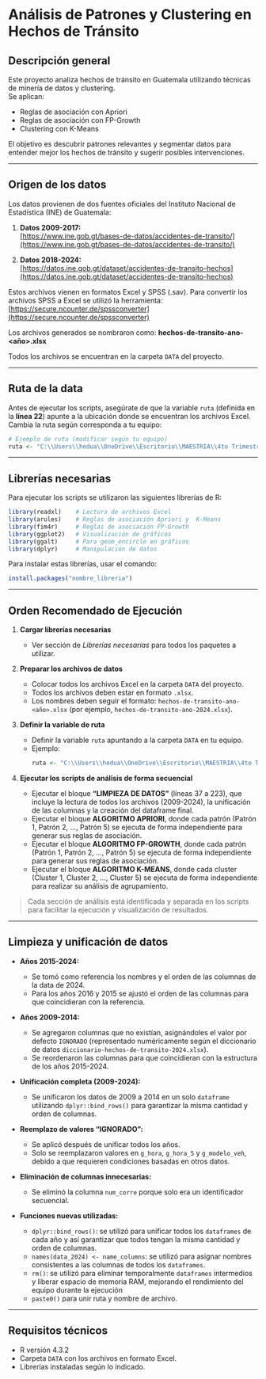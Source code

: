 # Análisis de Patrones y Clustering en Hechos de Tránsito

## Descripción general
Este proyecto analiza hechos de tránsito en Guatemala utilizando técnicas de minería de datos y clustering.  
Se aplican:

- Reglas de asociación con Apriori
- Reglas de asociación con FP-Growth
- Clustering con K-Means

El objetivo es descubrir patrones relevantes y segmentar datos para entender mejor los hechos de tránsito y sugerir posibles intervenciones.

---

## Origen de los datos

Los datos provienen de dos fuentes oficiales del Instituto Nacional de Estadística (INE) de Guatemala:

1. **Datos 2009-2017:**  
   [https://www.ine.gob.gt/bases-de-datos/accidentes-de-transito/](https://www.ine.gob.gt/bases-de-datos/accidentes-de-transito/)

2. **Datos 2018-2024:**  
   [https://datos.ine.gob.gt/dataset/accidentes-de-transito-hechos](https://datos.ine.gob.gt/dataset/accidentes-de-transito-hechos)  

Estos archivos vienen en formatos Excel y SPSS (.sav). Para convertir los archivos SPSS a Excel se utilizó la herramienta:  
[https://secure.ncounter.de/spssconverter](https://secure.ncounter.de/spssconverter)

Los archivos generados se nombraron como:  **hechos-de-transito-ano-<año>.xlsx**

Todos los archivos se encuentran en la carpeta `DATA` del proyecto.

---

## Ruta de la data

Antes de ejecutar los scripts, asegúrate de que la variable `ruta` (definida en la **línea 22**) apunte a la ubicación donde se encuentran los archivos Excel.  
Cambia la ruta según corresponda a tu equipo:

```r
# Ejemplo de ruta (modificar según tu equipo)
ruta <- "C:\\Users\\hedua\\OneDrive\\Escritorio\\MAESTRIA\\4to Trimestre\\INTRO. MINERIA DE DATOS\\Proyecto_Introduccion_Mineria_de_Datos\\DATA\\"
```


---
## Librerías necesarias

Para ejecutar los scripts se utilizaron las siguientes librerías de R:

```r
library(readxl)    # Lectura de archivos Excel
library(arules)    # Reglas de asociación Apriori y  K-Means
library(fim4r)     # Reglas de asociación FP-Growth
library(ggplot2)   # Visualización de gráficos
library(ggalt)     # Para geom_encircle en gráficos
library(dplyr)     # Manipulación de datos  
```

Para instalar estas librerías, usar el comando:
```r
install.packages("nombre_libreria")
```

---


## Orden Recomendado de Ejecución

1. **Cargar librerías necesarias**  
   - Ver sección de *Librerías necesarias* para todos los paquetes a utilizar.

2. **Preparar los archivos de datos**  
   - Colocar todos los archivos Excel en la carpeta `DATA` del proyecto.  
   - Todos los archivos deben estar en formato `.xlsx`.  
   - Los nombres deben seguir el formato: `hechos-de-transito-ano-<año>.xlsx` (por ejemplo, `hechos-de-transito-ano-2024.xlsx`).

3. **Definir la variable de ruta**  
   - Definir la variable `ruta` apuntando a la carpeta `DATA` en tu equipo.  
   - Ejemplo:  
     ```r
     ruta <- "C:\\Users\\hedua\\OneDrive\\Escritorio\\MAESTRIA\\4to Trimestre\\INTRO. MINERIA DE DATOS\\Proyecto_Introduccion_Mineria_de_Datos\\DATA\\"
     ```

4. **Ejecutar los scripts de análisis de forma secuencial**  
   - Ejecutar el bloque **“LIMPIEZA DE DATOS”** (líneas 37 a 223), que incluye la lectura de todos los archivos (2009-2024), la unificación de las columnas y la creación del dataframe final.
   - Ejecutar el bloque **ALGORITMO APRIORI**, donde cada patrón (Patrón 1, Patrón 2, ..., Patrón 5) se ejecuta de forma independiente para generar sus reglas de asociación.  
   - Ejecutar el bloque **ALGORITMO FP-GROWTH**, donde cada patrón (Patrón 1, Patrón 2, ..., Patrón 5) se ejecuta de forma independiente para generar sus reglas de asociación.  
   - Ejecutar el bloque **ALGORITMO K-MEANS**, donde cada cluster (Cluster 1, Cluster 2, ..., Cluster 5) se ejecuta de forma independiente para realizar su análisis de agrupamiento. 


> Cada sección de análisis está identificada y separada en los scripts para facilitar la ejecución y visualización de resultados.


---
## Limpieza y unificación de datos

- **Años 2015-2024:**  
  - Se tomó como referencia los nombres y el orden de las columnas de la data de 2024.  
  - Para los años 2016 y 2015 se ajustó el orden de las columnas para que coincidieran con la referencia.

- **Años 2009-2014:**  
  - Se agregaron columnas que no existían, asignándoles el valor por defecto `IGNORADO` (representado numéricamente según el diccionario de datos `diccionario-hechos-de-transito-2024.xlsx`).  
  - Se reordenaron las columnas para que coincidieran con la estructura de los años 2015-2024.  
  
- **Unificación completa (2009-2024):**  
  - Se unificaron los datos de 2009 a 2014 en un solo `dataframe` utilizando `dplyr::bind_rows()` para garantizar la misma cantidad y orden de columnas.  

- **Reemplazo de valores “IGNORADO”:**  
  - Se aplicó después de unificar todos los años.  
  - Solo se reemplazaron valores en `g_hora`, `g_hora_5` y `g_modelo_veh`, debido a que requieren condiciones basadas en otros datos.


- **Eliminación de columnas innecesarias:**  
  - Se eliminó la columna `num_corre` porque solo era un identificador secuencial.

-  **Funciones nuevas utilizadas:** 
   - `dplyr::bind_rows()`: se utilizó para unificar todos los `dataframes` de cada año y así garantizar que todos tengan la misma cantidad y orden de columnas.  
   - `names(data_2024) <- name_columns`: se utilizó para asignar nombres consistentes a las columnas de todos los `dataframes`.  
   - `rm()`: se utilizó para eliminar temporalmente `dataframes` intermedios y liberar espacio de memoria RAM, mejorando el rendimiento del equipo durante la ejecución
   - `paste0()` para unir ruta y nombre de archivo.



---
## Requisitos técnicos

- R versión 4.3.2
- Carpeta `DATA` con los archivos en formato Excel.
- Librerías instaladas según lo indicado.